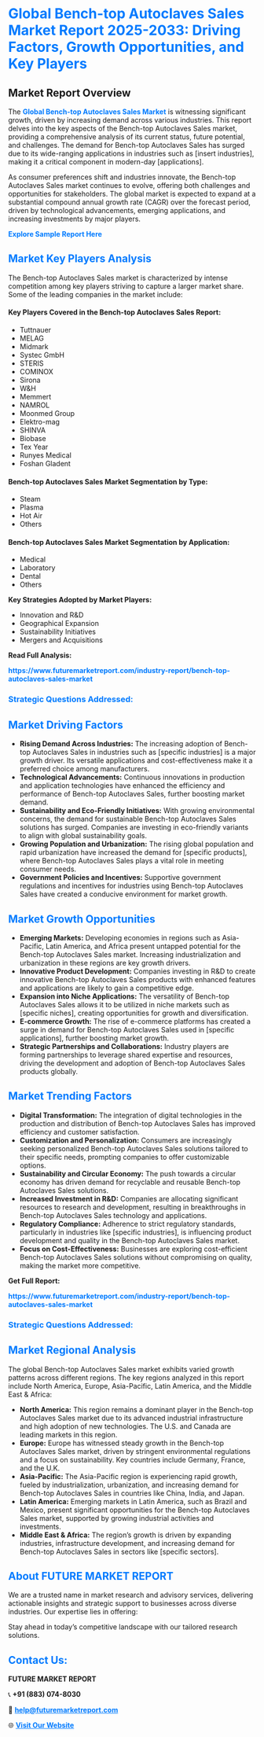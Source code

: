 <h1 style="color: #007BFF;">Global Bench-top Autoclaves Sales Market Report 2025-2033: Driving Factors, Growth Opportunities, and Key Players</h1>

<section id="overview">
<h2>Market Report Overview</h2>
<p>The <a href="https://www.futuremarketreport.com/industry-report/bench-top-autoclaves-sales-market" style="color: #007BFF; text-decoration: none;"><strong>Global Bench-top Autoclaves Sales Market</strong></a> is witnessing significant growth, driven by increasing demand across various industries. This report delves into the key aspects of the Bench-top Autoclaves Sales market, providing a comprehensive analysis of its current status, future potential, and challenges. The demand for Bench-top Autoclaves Sales has surged due to its wide-ranging applications in industries such as [insert industries], making it a critical component in modern-day [applications].</p>
<p>As consumer preferences shift and industries innovate, the Bench-top Autoclaves Sales market continues to evolve, offering both challenges and opportunities for stakeholders. The global market is expected to expand at a substantial compound annual growth rate (CAGR) over the forecast period, driven by technological advancements, emerging applications, and increasing investments by major players.</p>
</section>

<section id="overview">
<p><a href="https://www.futuremarketreport.com/request-sample/reportId=108774" style="color: #007BFF; text-decoration: none;"><strong>Explore Sample Report Here</strong></a></p>
</section>

<section id="key-players">
<h2 style="color: #007BFF;">Market Key Players Analysis</h2>
<p>The Bench-top Autoclaves Sales market is characterized by intense competition among key players striving to capture a larger market share. Some of the leading companies in the market include:</p>
<h4>Key Players Covered in the Bench-top Autoclaves Sales Report:</h4>
<ul><li>Tuttnauer</li><li>MELAG</li><li>Midmark</li><li>Systec GmbH</li><li>STERIS</li><li>COMINOX</li><li>Sirona</li><li>W&amp;H</li><li>Memmert</li><li>NAMROL</li><li>Moonmed Group</li><li>Elektro-mag</li><li>SHINVA</li><li>Biobase</li><li>Tex Year</li><li>Runyes Medical</li><li>Foshan Gladent</li></ul>
<h4>Bench-top Autoclaves Sales Market Segmentation by Type:</h4>
<ul><li>Steam</li><li>Plasma</li><li>Hot Air</li><li>Others</li></ul>

<h4>Bench-top Autoclaves Sales Market Segmentation by Application:</h4>
<ul><li>Medical</li><li>Laboratory</li><li>Dental</li><li>Others</li></ul>
<p><strong>Key Strategies Adopted by Market Players:</strong></p>
<ul>
<li>Innovation and R&D</li>
<li>Geographical Expansion</li>
<li>Sustainability Initiatives</li>
<li>Mergers and Acquisitions</li>
</ul>
</section>

<section>
<p><strong>Read Full Analysis: </strong></p><a href="https://www.futuremarketreport.com/industry-report/bench-top-autoclaves-sales-market" style="color: #007BFF; text-decoration: none;"><strong>https://www.futuremarketreport.com/industry-report/bench-top-autoclaves-sales-market</strong></a>
<h3 style="color: #007BFF;">Strategic Questions Addressed:</h3>
</section>

<section id="driving-factors">
<h2 style="color: #007BFF;">Market Driving Factors</h2>
<ul>
<li><strong>Rising Demand Across Industries:</strong> The increasing adoption of Bench-top Autoclaves Sales in industries such as [specific industries] is a major growth driver. Its versatile applications and cost-effectiveness make it a preferred choice among manufacturers.</li>
<li><strong>Technological Advancements:</strong> Continuous innovations in production and application technologies have enhanced the efficiency and performance of Bench-top Autoclaves Sales, further boosting market demand.</li>
<li><strong>Sustainability and Eco-Friendly Initiatives:</strong> With growing environmental concerns, the demand for sustainable Bench-top Autoclaves Sales solutions has surged. Companies are investing in eco-friendly variants to align with global sustainability goals.</li>
<li><strong>Growing Population and Urbanization:</strong> The rising global population and rapid urbanization have increased the demand for [specific products], where Bench-top Autoclaves Sales plays a vital role in meeting consumer needs.</li>
<li><strong>Government Policies and Incentives:</strong> Supportive government regulations and incentives for industries using Bench-top Autoclaves Sales have created a conducive environment for market growth.</li>
</ul>
</section>

<section id="growth-opportunities">
<h2 style="color: #007BFF;">Market Growth Opportunities</h2>
<ul>
<li><strong>Emerging Markets:</strong> Developing economies in regions such as Asia-Pacific, Latin America, and Africa present untapped potential for the Bench-top Autoclaves Sales market. Increasing industrialization and urbanization in these regions are key growth drivers.</li>
<li><strong>Innovative Product Development:</strong> Companies investing in R&D to create innovative Bench-top Autoclaves Sales products with enhanced features and applications are likely to gain a competitive edge.</li>
<li><strong>Expansion into Niche Applications:</strong> The versatility of Bench-top Autoclaves Sales allows it to be utilized in niche markets such as [specific niches], creating opportunities for growth and diversification.</li>
<li><strong>E-commerce Growth:</strong> The rise of e-commerce platforms has created a surge in demand for Bench-top Autoclaves Sales used in [specific applications], further boosting market growth.</li>
<li><strong>Strategic Partnerships and Collaborations:</strong> Industry players are forming partnerships to leverage shared expertise and resources, driving the development and adoption of Bench-top Autoclaves Sales products globally.</li>
</ul>
</section>

<section id="trending-factors">
<h2 style="color: #007BFF;">Market Trending Factors</h2>
<ul>
<li><strong>Digital Transformation:</strong> The integration of digital technologies in the production and distribution of Bench-top Autoclaves Sales has improved efficiency and customer satisfaction.</li>
<li><strong>Customization and Personalization:</strong> Consumers are increasingly seeking personalized Bench-top Autoclaves Sales solutions tailored to their specific needs, prompting companies to offer customizable options.</li>
<li><strong>Sustainability and Circular Economy:</strong> The push towards a circular economy has driven demand for recyclable and reusable Bench-top Autoclaves Sales solutions.</li>
<li><strong>Increased Investment in R&D:</strong> Companies are allocating significant resources to research and development, resulting in breakthroughs in Bench-top Autoclaves Sales technology and applications.</li>
<li><strong>Regulatory Compliance:</strong> Adherence to strict regulatory standards, particularly in industries like [specific industries], is influencing product development and quality in the Bench-top Autoclaves Sales market.</li>
<li><strong>Focus on Cost-Effectiveness:</strong> Businesses are exploring cost-efficient Bench-top Autoclaves Sales solutions without compromising on quality, making the market more competitive.</li>
</ul>
</section>

<section>
<p><strong>Get Full Report: </strong></p><a href="https://www.futuremarketreport.com/industry-report/bench-top-autoclaves-sales-market" style="color: #007BFF; text-decoration: none;"><strong>https://www.futuremarketreport.com/industry-report/bench-top-autoclaves-sales-market</strong></a>
<h3 style="color: #007BFF;">Strategic Questions Addressed:</h3>
</section>


<section id="regional-analysis">
<h2 style="color: #007BFF;">Market Regional Analysis</h2>
<p>The global Bench-top Autoclaves Sales market exhibits varied growth patterns across different regions. The key regions analyzed in this report include North America, Europe, Asia-Pacific, Latin America, and the Middle East & Africa:</p>
<ul>
<li><strong>North America:</strong> This region remains a dominant player in the Bench-top Autoclaves Sales market due to its advanced industrial infrastructure and high adoption of new technologies. The U.S. and Canada are leading markets in this region.</li>
<li><strong>Europe:</strong> Europe has witnessed steady growth in the Bench-top Autoclaves Sales market, driven by stringent environmental regulations and a focus on sustainability. Key countries include Germany, France, and the U.K.</li>
<li><strong>Asia-Pacific:</strong> The Asia-Pacific region is experiencing rapid growth, fueled by industrialization, urbanization, and increasing demand for Bench-top Autoclaves Sales in countries like China, India, and Japan.</li>
<li><strong>Latin America:</strong> Emerging markets in Latin America, such as Brazil and Mexico, present significant opportunities for the Bench-top Autoclaves Sales market, supported by growing industrial activities and investments.</li>
<li><strong>Middle East & Africa:</strong> The region’s growth is driven by expanding industries, infrastructure development, and increasing demand for Bench-top Autoclaves Sales in sectors like [specific sectors].</li>
</ul>
</section>

<footer>
<h2 style="color: #007BFF;">About FUTURE MARKET REPORT</h2>
<p>We are a trusted name in market research and advisory services, delivering actionable insights and strategic support to businesses across diverse industries. Our expertise lies in offering:</p>

<p>Stay ahead in today’s competitive landscape with our tailored research solutions.</p>

<h2 style="color: #007BFF;">Contact Us:</h2>
<p><strong>FUTURE MARKET REPORT</strong></p>
<p>📞 <strong>+91 (883) 074-8030</strong></p>
<p>📧 <strong><a href="mailto:help@futuremarketreport.com" style="color: #007BFF;">help@futuremarketreport.com</a></strong></p>
<p>🌐 <strong><a href="https://www.futuremarketreport.com/" style="color: #007BFF;">Visit Our Website</a></strong></p>
</footer>